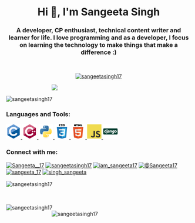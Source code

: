 <h1 align="center">Hi 👋, I'm Sangeeta Singh</h1>
<h3 align="center">A developer, CP enthusiast, technical content writer and learner for life. I love programming and as a developer, I focus on learning the technology to make things that make a difference :)</h3>
<br>
<p align="center"> <a href="https://github-profile-trophy.vercel.app/?username=ryo-ma&theme=discord"><img src="https://github-profile-trophy.vercel.app/?username=sangeetasingh17" alt="sangeetasingh17" width="800"/></a> </p>

<img align="right" width= "380" src="https://miro.medium.com/fit/c/184/184/1*zm5NLjdhGd3VVTA2u-xEPg.gif"/>
<br>
<p align="left"> <img src="https://komarev.com/ghpvc/?username=sangeetasingh17&label=Profile%20views&color=0e75b6&style=flat" alt="sangeetasingh17" /> </p>

<h3 align="left">Languages and Tools:</h3>
<p align="left"> <a href="https://www.cprogramming.com/" target="_blank"> <img src="https://raw.githubusercontent.com/devicons/devicon/master/icons/c/c-original.svg" alt="c" width="40" height="40"/> </a> <a href="https://www.w3schools.com/cpp/" target="_blank"> <img src="https://raw.githubusercontent.com/devicons/devicon/master/icons/cplusplus/cplusplus-original.svg" alt="cplusplus" width="40" height="40"/> </a> <a href="https://www.python.org" target="_blank"> <img src="https://raw.githubusercontent.com/devicons/devicon/master/icons/python/python-original.svg" alt="python" width="40" height="40"/> </a> <a href="https://www.w3schools.com/css/" target="_blank"> <img src="https://raw.githubusercontent.com/devicons/devicon/master/icons/css3/css3-original-wordmark.svg" alt="css3" width="40" height="40"/> </a>  <a href="https://www.w3.org/html/" target="_blank"> <img src="https://raw.githubusercontent.com/devicons/devicon/master/icons/html5/html5-original-wordmark.svg" alt="html5" width="40" height="40"/> </a> <a href="https://developer.mozilla.org/en-US/docs/Web/JavaScript" target="_blank"> <img src="https://raw.githubusercontent.com/devicons/devicon/master/icons/javascript/javascript-original.svg" alt="javascript" width="40" height="40"/> </a> <a href="https://www.djangoproject.com/" target="_blank"> <img src="https://raw.githubusercontent.com/devicons/devicon/master/icons/django/django-original.svg" alt="django" width="40" height="40"/> </a> </p>

<h3 align="left"><b>Connect with me:</b></h3>
<p align="left">
<a href="https://twitter.com/Sangeeta__17" target="blank"><img align="center" src="https://raw.githubusercontent.com/rahuldkjain/github-profile-readme-generator/master/src/images/icons/Social/twitter.svg" alt="Sangeeta__17" height="30" width="40" /></a>
<a href="https://linkedin.com/in/sangeetasingh17" target="blank"><img align="center" src="https://raw.githubusercontent.com/rahuldkjain/github-profile-readme-generator/master/src/images/icons/Social/linked-in-alt.svg" alt="sangeetasingh17" height="30" width="40" /></a>
<a href="https://instagram.com/iam_sangeeta17" target="blank"><img align="center" src="https://raw.githubusercontent.com/rahuldkjain/github-profile-readme-generator/master/src/images/icons/Social/instagram.svg" alt="iam_sangeeta17" height="30" width="40" /></a>
<a href="https://medium.com/@Sangeeta17" target="blank"><img align="center" src="https://raw.githubusercontent.com/rahuldkjain/github-profile-readme-generator/master/src/images/icons/Social/medium.svg" alt="@Sangeeta17" height="30" width="40" /></a>
<a href="https://www.codechef.com/users/sangeeta_17" target="blank"><img align="center" src="https://cdn.jsdelivr.net/npm/simple-icons@3.1.0/icons/codechef.svg" alt="sangeeta_17" height="30" width="40" /></a>
<a href="https://www.hackerrank.com/singh_sangeeta" target="blank"><img align="center" src="https://raw.githubusercontent.com/rahuldkjain/github-profile-readme-generator/master/src/images/icons/Social/hackerrank.svg" alt="singh_sangeeta" height="30" width="40" /></a>
</p>
<p><img align="center" src="https://github-readme-stats.vercel.app/api/top-langs?username=sangeetasingh17&show_icons=true&locale=en&layout=compact" alt="sangeetasingh17" width="300"/></p>
<br>
<p><img align="center" src="https://github-readme-streak-stats.herokuapp.com/?user=sangeetasingh17&" alt="sangeetasingh17" width="380"/> &nbsp;<img align="right" src="https://github-readme-stats.vercel.app/api?username=sangeetasingh17&show_icons=true&locale=en" alt="sangeetasingh17" width="380"/></p>
